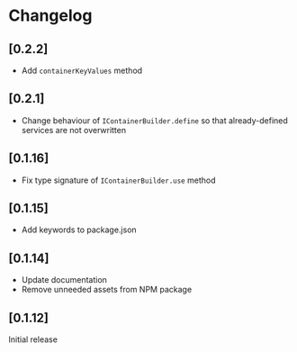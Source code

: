 # Changelog

## [0.2.2]

- Add `containerKeyValues` method

## [0.2.1]

- Change behaviour of `IContainerBuilder.define` so that already-defined services are not overwritten

## [0.1.16]

- Fix type signature of `IContainerBuilder.use` method

## [0.1.15]

- Add keywords to package.json

## [0.1.14]

- Update documentation
- Remove unneeded assets from NPM package

## [0.1.12]

Initial release

